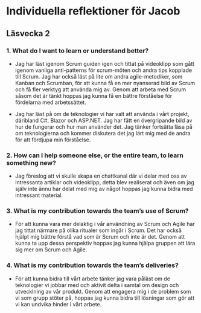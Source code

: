 # Individuella reflektioner för Jacob
## Läsvecka 2

### 1. What do I want to learn or understand better?

- Jag har läst igenom Scrum guiden igen och tittat på videoklipp som gått igenom vanliga anti-patterns för scrum-möten och andra tips kopplade till Scrum. Jag har också läst på lite om andra agile-metodiker, som Kanban och Scrumban, för att kunna få en mer nyanserad bild av Scrum och få fler verktyg att använda mig av. Genom att arbeta med Scrum såsom det är tänkt hoppas jag kunna få en bättre förståelse för fördelarna med arbetssättet.

- Jag har läst på om de teknologier vi har valt att använda i vårt projekt, däribland C#, Blazor och ASP.NET. Jag har fått en övergripande bild av hur de fungerar och hur man använder det. Jag tänker fortsätta läsa på om teknologierna och kommer diskutera det jag lärt mig med de andra för att fördjupa min förståelse.



### 2. How can I help someone else, or the entire team, to learn something new?

- Jag föreslog att vi skulle skapa en chattkanal där vi delar med oss av intressanta artiklar och videoklipp, detta blev realiserat och även om jag själv inte ännu har delat med mig av något hoppas jag kunna bidra med intressant material.



### 3. What is my contribution towards the team’s use of Scrum?

- För att kunna vara mer delaktig i vår användning av Scrum och Agile har jag tittat närmare på olika ritualer som ingår i Scrum. Det har också hjälpt mig bättre förstå vad som är Scrum och inte är det. Genom att kunna ta upp dessa perspektiv hoppas jag kunna hjälpa gruppen att lära sig mer om Scrum och Agile.



### 4. What is my contribution towards the team’s deliveries?

- För att kunna bidra till vårt arbete tänker jag vara påläst om de teknologier vi jobbar med och aktivit delta i samtal om design och utvecklning av vår produkt. Genom att engagera mig i de problem som vi som grupp stöter på, hoppas jag kunna bidra till lösningar som gör att vi kan undvika hinder i vårt arbete. 